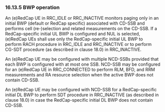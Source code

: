 ### 16.13.5 BWP operation

An (e)RedCap UE in RRC_IDLE or RRC_INACTIVE monitors paging only in an
initial BWP (default or RedCap specific) associated with CD-SSB and
performs cell (re-)selection and related measurements on the CD-SSB. If
a RedCap-specific initial UL BWP is configured and NUL is selected,
(e)RedCap UEs shall use only the RedCap-specific initial UL BWP to
perform RACH procedure in RRC_IDLE and RRC_INACTIVE or to perform CG-SDT
procedure (as described in clause 18.0) in RRC_INACTIVE.

An (e)RedCap UE may be configured with multiple NCD-SSBs provided that
each BWP is configured with at most one SSB. NCD-SSB may be configured
for an (e)RedCap UE in RRC_CONNECTED to perform RLM, BFD, and RRM
measurements and RA resource selection when the active BWP does not
contain CD-SSB.

An (e)RedCap UE may be configured with NCD-SSB for a RedCap-specific
initial DL BWP to perform SDT procedure in RRC_INACTIVE (as described in
clause 18.0) in case the RedCap-specific initial DL BWP does not contain
CD-SSB.